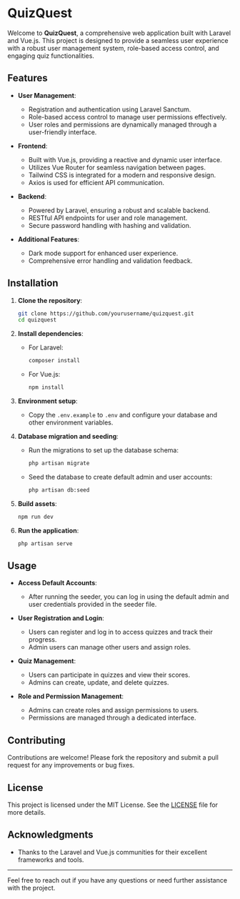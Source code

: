 # QuizQuest

Welcome to **QuizQuest**, a comprehensive web application built with Laravel and Vue.js. This project is designed to provide a seamless user experience with a robust user management system, role-based access control, and engaging quiz functionalities.

## Features

- **User Management**: 
  - Registration and authentication using Laravel Sanctum.
  - Role-based access control to manage user permissions effectively.
  - User roles and permissions are dynamically managed through a user-friendly interface.

- **Frontend**:
  - Built with Vue.js, providing a reactive and dynamic user interface.
  - Utilizes Vue Router for seamless navigation between pages.
  - Tailwind CSS is integrated for a modern and responsive design.
  - Axios is used for efficient API communication.

- **Backend**:
  - Powered by Laravel, ensuring a robust and scalable backend.
  - RESTful API endpoints for user and role management.
  - Secure password handling with hashing and validation.

- **Additional Features**:
  - Dark mode support for enhanced user experience.
  - Comprehensive error handling and validation feedback.

## Installation

1. **Clone the repository**:
   ```bash
   git clone https://github.com/yourusername/quizquest.git
   cd quizquest
   ```

2. **Install dependencies**:
   - For Laravel:
     ```bash
     composer install
     ```
   - For Vue.js:
     ```bash
     npm install
     ```

3. **Environment setup**:
   - Copy the `.env.example` to `.env` and configure your database and other environment variables.

4. **Database migration and seeding**:
   - Run the migrations to set up the database schema:
     ```bash
     php artisan migrate
     ```
   - Seed the database to create default admin and user accounts:
     ```bash
     php artisan db:seed
     ```

5. **Build assets**:
   ```bash
   npm run dev
   ```

6. **Run the application**:
   ```bash
   php artisan serve
   ```

## Usage

- **Access Default Accounts**:
  - After running the seeder, you can log in using the default admin and user credentials provided in the seeder file.

- **User Registration and Login**:
  - Users can register and log in to access quizzes and track their progress.
  - Admin users can manage other users and assign roles.

- **Quiz Management**:
  - Users can participate in quizzes and view their scores.
  - Admins can create, update, and delete quizzes.

- **Role and Permission Management**:
  - Admins can create roles and assign permissions to users.
  - Permissions are managed through a dedicated interface.

## Contributing

Contributions are welcome! Please fork the repository and submit a pull request for any improvements or bug fixes.

## License

This project is licensed under the MIT License. See the [LICENSE](LICENSE) file for more details.

## Acknowledgments

- Thanks to the Laravel and Vue.js communities for their excellent frameworks and tools.
---

Feel free to reach out if you have any questions or need further assistance with the project.
